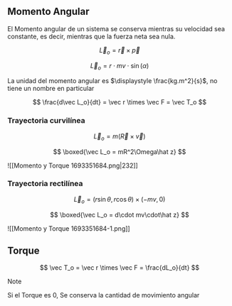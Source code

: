 ## Momento Angular

El Momento angular de un sistema se conserva mientras su velocidad sea constante, es decir, mientras que la fuerza neta sea nula.

$$
\vec L_o = \vec r \times \vec p
$$

$$
\vec L_o = r\cdot mv\cdot \sin(\alpha)
$$

La unidad del momento angular es $\displaystyle \frac{kg.m^2}{s}$, no tiene un nombre en particular

$$
\frac{d\vec L_o}{dt} = \vec r \times \vec F = \vec T_o
$$

### Trayectoria curvilínea

$$
\vec L_o = m(\vec R\times\vec v)
$$

$$
\boxed{\vec L_o = mR^2\Omega\hat z}
$$

![[Momento y Torque 1693351684.png|232]]

### Trayectoria rectilínea

$$
\vec L_o = (r\sin\theta, r\cos\theta) \times (-mv, 0)
$$

$$
\boxed{\vec L_o = d\cdot mv\cdot\hat z}
$$

![[Momento y Torque 1693351684-1.png]]

## Torque

$$
\vec  T_o = \vec r \times \vec F = \frac{dL_o}{dt}
$$

> [!note]
> Si el Torque es $0$, Se conserva la cantidad de movimiento angular
